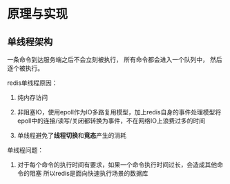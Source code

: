 # 原理与实现


## 单线程架构

一条命令到达服务端之后不会立刻被执行，
所有命令都会进入一个队列中，
然后逐个被执行。

redis单线程原因：

1. 纯内存访问

2. 非阻塞IO，使用epoll作为IO多路复用模型，加上redis自身的事件处理模型将epoll中的连接/读写/关闭都转换为事件，不在网络IO上浪费过多的时间

3. 单线程避免了**线程切换**和**竟态**产生的消耗

单线程问题：

1. 对于每个命令的执行时间有要求，如果一个命令执行时间过长，会造成其他命令的阻塞
所以redis是面向快速执行场景的数据库
